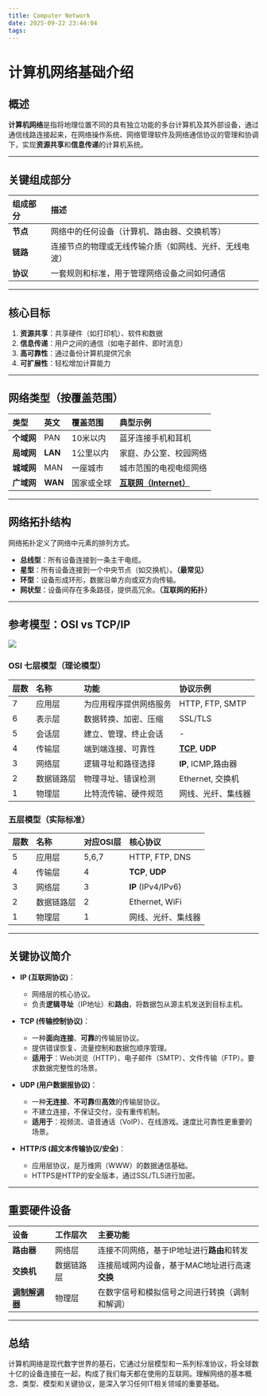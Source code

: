 ```yaml
---
title: Computer Network
date: 2025-09-22 23:44:04
tags:
---
```

# 计算机网络基础介绍

## 概述

**计算机网络**是指将地理位置不同的具有独立功能的多台计算机及其外部设备，通过通信线路连接起来，在网络操作系统、网络管理软件及网络通信协议的管理和协调下，实现**资源共享**和**信息传递**的计算机系统。

---

## 关键组成部分

| 组成部分 | 描述                                                   |
| :------- | :----------------------------------------------------- |
| **节点** | 网络中的任何设备（计算机、路由器、交换机等）           |
| **链路** | 连接节点的物理或无线传输介质（如网线、光纤、无线电波） |
| **协议** | 一套规则和标准，用于管理网络设备之间如何通信           |

---

## 核心目标

1.  **资源共享**：共享硬件（如打印机）、软件和数据
2.  **信息传递**：用户之间的通信（如电子邮件、即时消息）
3.  **高可靠性**：通过备份计算机提供冗余
4.  **可扩展性**：轻松增加计算能力

---

## 网络类型（按覆盖范围）

| 类型       | 英文    | 覆盖范围   | 典型示例                                                   |
| :--------- | :------ | :--------- | :--------------------------------------------------------- |
| **个域网** | PAN     | 10米以内   | 蓝牙连接手机和耳机                                         |
| **局域网** | **LAN** | 1公里以内  | 家庭、办公室、校园网络                                     |
| **城域网** | MAN     | 一座城市   | 城市范围的电视电缆网络                                     |
| **广域网** | **WAN** | 国家或全球 | **[互联网（Internet）](https://www.internetsociety.org/)** |

---

## 网络拓扑结构

网络拓扑定义了网络中元素的排列方式。

*   **总线型**：所有设备连接到一条主干电缆。
*   **星型**：所有设备连接到一个中央节点（如交换机）。**（最常见）**
*   **环型**：设备形成环形，数据沿单方向或双方向传输。
*   **网状型**：设备间存在多条路径，提供高冗余。**（互联网的拓扑）**

---

## 参考模型：OSI vs TCP/IP
![](https://cdn.jsdelivr.net/gh/myworldandyou/photo@main/network.png)
### OSI 七层模型（理论模型）

| 层数 | 名称       | 功能                   | 协议示例                                                |
| :--- | :--------- | :--------------------- | :------------------------------------------------------ |
| 7    | 应用层     | 为应用程序提供网络服务 | HTTP, FTP, SMTP                                         |
| 6    | 表示层     | 数据转换、加密、压缩   | SSL/TLS                                                 |
| 5    | 会话层     | 建立、管理、终止会话   | -                                                       |
| 4    | 传输层     | 端到端连接、可靠性     | **[TCP](https://www.ietf.org/rfc/rfc793.txt)**, **UDP** |
| 3    | 网络层     | 逻辑寻址和路径选择     | **IP**, ICMP,路由器                                     |
| 2    | 数据链路层 | 物理寻址、错误检测     | Ethernet, 交换机                                        |
| 1    | 物理层     | 比特流传输、硬件规范   | 网线、光纤、集线器                                      |

###  五层模型（实际标准）

| 层数 | 名称       | 对应OSI层 | 核心协议           |
| :--- | :--------- | :-------- | :----------------- |
| 5    | 应用层     | 5,6,7     | HTTP, FTP, DNS     |
| 4    | 传输层     | 4         | **TCP**, **UDP**   |
| 3    | 网络层     | 3         | **IP** (IPv4/IPv6) |
| 2    | 数据链路层 | 2         | Ethernet, WiFi     |
| 1    | 物理层     | 1         | 网线、光纤、集线器 |

---

## 关键协议简介

*   **IP (互联网协议)**：
    *   网络层的核心协议。
    *   负责**逻辑寻址**（IP地址）和**路由**，将数据包从源主机发送到目标主机。

*   **TCP (传输控制协议)**：
    *   一种**面向连接**、**可靠**的传输层协议。
    *   提供错误恢复、流量控制和数据包顺序管理。
    *   **适用于**：Web浏览（HTTP）、电子邮件（SMTP）、文件传输（FTP）。要求数据完整性的场景。

*   **UDP (用户数据报协议)**：
    *   一种**无连接**、**不可靠**但**高效**的传输层协议。
    *   不建立连接，不保证交付，没有重传机制。
    *   **适用于**：视频流、语音通话（VoIP）、在线游戏。速度比可靠性更重要的场景。

*   **HTTP/S (超文本传输协议/安全)**：
    *   应用层协议，是万维网（WWW）的数据通信基础。
    *   HTTPS是HTTP的安全版本，通过SSL/TLS进行加密。

---

## 重要硬件设备

| 设备                                                       | 工作层次   | 主要功能                                       |
| :--------------------------------------------------------- | :--------- | :--------------------------------------------- |
| **路由器**                                                 | 网络层     | 连接不同网络，基于IP地址进行**路由**和转发     |
| **交换机**                                                 | 数据链路层 | 连接局域网内设备，基于MAC地址进行高速**交换**  |
| **[调制解调器](https://zh.wikipedia.org/wiki/调制解调器)** | 物理层     | 在数字信号和模拟信号之间进行转换（调制和解调） |

---

## 总结

计算机网络是现代数字世界的基石，它通过分层模型和一系列标准协议，将全球数十亿的设备连接在一起，构成了我们每天都在使用的互联网。理解网络的基本概念、类型、模型和关键协议，是深入学习任何IT相关领域的重要基础。